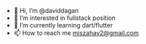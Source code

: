 - 👋 Hi, I’m @daviddagan
- 👀 I’m interested in fullstack position
- 🌱 I’m currently learning dart/flutter
- 📫 How to reach me miszahav2@gmail.com
